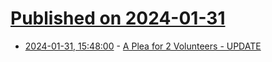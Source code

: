 # [Published on 2024-01-31](index.md)

* [2024-01-31, 15:48:00](https://soylentnews.org/meta/article.pl?sid=24/01/28/1839235&from=rss) - [A Plea for 2 Volunteers - UPDATE](https://soylentnews.org/meta/article.pl?sid=24/01/28/1839235&from=rss)
